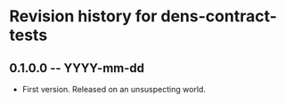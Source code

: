 # Revision history for dens-contract-tests

## 0.1.0.0 -- YYYY-mm-dd

* First version. Released on an unsuspecting world.
